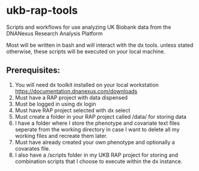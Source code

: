 # ukb-rap-tools
Scripts and workflows for use analyzing UK Biobank data from the DNANexus Research Analysis Platform

Most will be written in bash and will interact with the dx tools.
unless stated otherwise, these scripts will be executed on your local machine.

## Prerequisites:
1. You will need dx toolkit installed on your local workstation https://documentation.dnanexus.com/downloads
2. Must have a RAP project with data dispensed
3. Must be logged in using dx login
4. Must have RAP project selected with dx select
5. Must create a folder in your RAP project called /data/ for storing data
6. I have a folder where I store the phenotype and covariate text files seperate from the working directory in case I want to delete all my working files and recreate them later.
7. Must have already created your own phenotype and optionally a covarates file.
8. I also have a /scripts folder in my UKB RAP project for storing and combination scripts that I choose to execute within the dx instance.

